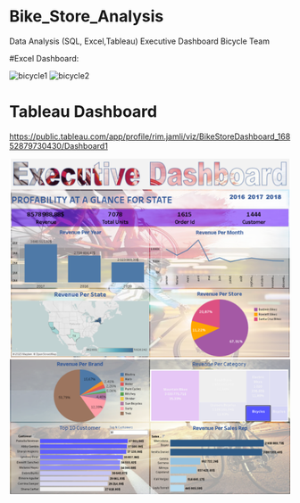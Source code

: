 # Bike_Store_Analysis
Data Analysis  (SQL, Excel,Tableau) Executive Dashboard Bicycle Team


#Excel Dashboard:


![bicycle1](https://github.com/RimaJAMLI21/Bike_Store_Analysis/assets/128402053/7d7ad47c-54ef-4135-9a02-c633e16d9d9c)
![bicycle2](https://github.com/RimaJAMLI21/Bike_Store_Analysis/assets/128402053/0cd659ce-bf3e-4dec-b84a-72dbe76e4d44)


# Tableau Dashboard
https://public.tableau.com/app/profile/rim.jamli/viz/BikeStoreDashboard_16852879730430/Dashboard1



![bikedash1.png](https://github.com/RimaJAMLI21/Bike_Store_Analysis/blob/main/bikedash1.png)
![bikedash2.png](https://github.com/RimaJAMLI21/Bike_Store_Analysis/blob/main/bikedash2.png)
